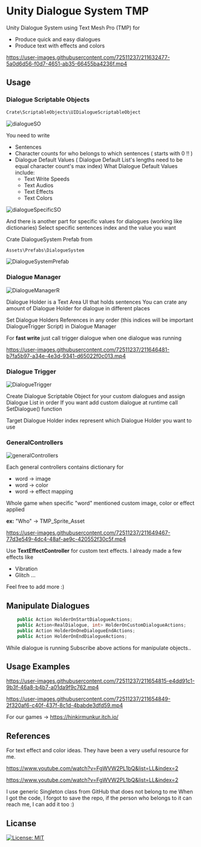 # Unity Dialogue System TMP

Unity Dialogue System using Text Mesh Pro (TMP) for

- Produce quick and easy dialogues
- Produce text with effects and colors

https://user-images.githubusercontent.com/72511237/211632477-5a0d6d56-f0d7-4651-ab35-66455ba4236f.mp4


## Usage

### Dialogue Scriptable Objects

```bash
Crate\ScriptableObjects\UIDialogueScriptableObject
```

![dialogueSO](https://user-images.githubusercontent.com/72511237/211653643-b34e0b7a-bd8d-4e79-b3d8-778a3a8edab2.PNG)

You need to write 
- Sentences
- Character counts for who belongs to which sentences ( starts with 0 !! )
- Dialogue Default Values ( Dialogue Default List's lengths need to be equal character count's max index)
What Dialogue Default Values include:
    - Text Write Speeds
    - Text Audios
    - Text Effects
    - Text Colors


![dialogueSpecificSO](https://user-images.githubusercontent.com/72511237/211653686-131c880c-dfed-4471-b485-ba2069a18744.PNG)

And there is another part for specific values for dialogues (working like dictionaries)
Select specific sentences index and the value you want




Crate DialogueSystem Prefab from
```bash
Assets\Prefabs\DialogueSystem
```

![DialogueSystemPrefab](https://user-images.githubusercontent.com/72511237/211633753-18a8d19b-7468-462a-abaf-38b1e259137a.PNG)

### Dialogue Manager

![DialogueManagerR](https://user-images.githubusercontent.com/72511237/211634812-3e5d5b8e-b423-49e3-9e63-c789a117f531.PNG)

Dialogue Holder is a Text Area UI that holds sentences
You can crate any amount of Dialogue Holder for dialogue in different places

Set Dialogue Holders References in any order (this indices will be important DialogueTrigger Script) in Dialogue Manager



For **fast write** just call trigger dialogue when one dialogue was running

https://user-images.githubusercontent.com/72511237/211646481-b7fa5b97-a34e-4e3d-9341-d65022f0c013.mp4



### Dialogue Trigger

![DialogueTrigger](https://user-images.githubusercontent.com/72511237/211634918-9666d56d-0444-45ec-9d6b-f1c69b78be2f.PNG)

Create Dialogue Scriptable Object for your custom dialogues and assign Dialogue List in order
If you want add custom dialogue at runtime call SetDialogue() function


Target Dialogue Holder index represent which Dialogue Holder you want to use


### GeneralControllers

![generalControllers](https://user-images.githubusercontent.com/72511237/211647556-ff01b9b1-db9b-4ec1-b487-3c86b100417b.PNG)

Each general controllers contains dictionary for
- word -> image
- word -> color
- word -> effect mapping

Whole game when specific "word" mentioned custom image, color or effect applied

**ex:** "Who" -> TMP_Sprite_Asset

https://user-images.githubusercontent.com/72511237/211649467-77d3e549-4dc4-48af-ae9c-420552f30c5f.mp4


Use **TextEffectController** for custom text effects. I already made a few effects like
- Vibration
- Glitch
...

Feel free to add more :)

## Manipulate Dialogues

```C#
    public Action HolderOnStartDialogueActions;
    public Action<RealDialogue, int> HolderOnCustomDialogueActions;
    public Action HolderOnOneDialogueEndActions;
    public Action HolderOnEndDialogueActions;
```

While dialogue is running Subscribe above actions for manipulate objects.. 


## Usage Examples


https://user-images.githubusercontent.com/72511237/211654815-e4dd91c1-9b3f-46a8-b4b7-a01da9f9c762.mp4


https://user-images.githubusercontent.com/72511237/211654849-2f320af6-c40f-437f-8c1d-4babde3dfd59.mp4

For our games -> https://hinkirmunkur.itch.io/ 

## References


For text effect and color ideas. They have been a very useful resource for me.

https://www.youtube.com/watch?v=FgWVW2PL1bQ&list=LL&index=2

https://www.youtube.com/watch?v=FgWVW2PL1bQ&list=LL&index=2

I use generic Singleton class from GitHub that does not belong to me
When I got the code, I forgot to save the repo, if the person who belongs to it can reach me, I can add it too :)


## Licanse


[![License: MIT](https://img.shields.io/badge/License-MIT-yellow.svg)](https://opensource.org/licenses/MIT)


